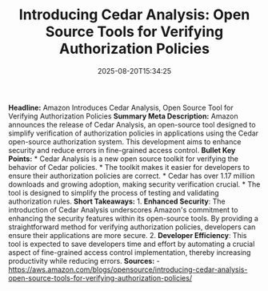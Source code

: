 ﻿---
title: "Introducing Cedar Analysis: Open Source Tools for Verifying Authorization Policies"
date: "2025-08-20T15:34:25"
category: "Markets"
summary: ""
slug: "introducing cedar analysis open source tools for verifying a"
source_urls:
  - "https://aws.amazon.com/blogs/opensource/introducing-cedar-analysis-open-source-tools-for-verifying-authorization-policies/"
seo:
  title: "Introducing Cedar Analysis: Open Source Tools for Verifying Authorization Policies | Hash n Hedge"
  description: ""
  keywords: ["news", "markets", "brief"]
---
**Headline:** Amazon Introduces Cedar Analysis, Open Source Tool for Verifying Authorization Policies  **Summary Meta Description:** Amazon announces the release of Cedar Analysis, an open-source tool designed to simplify verification of authorization policies in applications using the Cedar open-source authorization system. This development aims to enhance security and reduce errors in fine-grained access control.  **Bullet Key Points:**  * Cedar Analysis is a new open source toolkit for verifying the behavior of Cedar policies. * The toolkit makes it easier for developers to ensure their authorization policies are correct. * Cedar has over 1.17 million downloads and growing adoption, making security verification crucial. * The tool is designed to simplify the process of testing and validating authorization rules.  **Short Takeaways:**  1. **Enhanced Security**: The introduction of Cedar Analysis underscores Amazon's commitment to enhancing the security features within its open-source tools. By providing a straightforward method for verifying authorization policies, developers can ensure their applications are more secure. 2. **Developer Efficiency**: This tool is expected to save developers time and effort by automating a crucial aspect of fine-grained access control implementation, thereby increasing productivity while reducing errors.  **Sources:** - https://aws.amazon.com/blogs/opensource/introducing-cedar-analysis-open-source-tools-for-verifying-authorization-policies/ 
